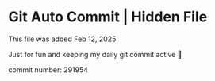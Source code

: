 # Git Auto Commit | Hidden File

This file was added Feb 12, 2025

Just for fun and keeping my daily git commit active 🤪

commit number: 291954
